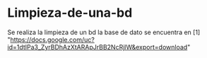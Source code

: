 # Limpieza-de-una-bd
Se realiza la limpieza de un bd
la base de dato se encuentra en
[1] "https://docs.google.com/uc?id=1dtIPa3_ZyrBDhAzXtARApJrBB2NcRjlW&export=download"
